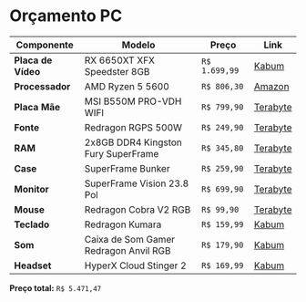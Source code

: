 # Orçamento PC

| Componente | Modelo | Preço | Link |   
|---|---|---|---|
|**Placa de Vídeo** |RX 6650XT XFX Speedster 8GB |`R$ 1.699,99` |[Kabum](https://www.kabum.com.br/produto/576421/placa-de-video-rx-6650xt-xfx-speedster-swft210-amd-radeon-8gb-gddr6-hdmi-3xdp-2-fan-rx-665x8dfdy?srsltid=AfmBOoo_1s6J7QZSQCvAdyMIPC6BTdbaAC_FKLlboL9y-xwBb0dYrypywXc) |
|**Processador** |AMD Ryzen 5 5600 |`R$ 806,30` |[Amazon](https://www.amazon.com.br/PROCESSADOR-AMD-5600-100-100000927BOX-Cer%C3%A2mica/dp/B09VCHR1VH/ref=asc_df_B09VCHR1VH/?tag=googleshopp00-20&linkCode=df0&hvadid=709884378223&hvpos=&hvnetw=g&hvrand=5330310441578680621&hvpone=&hvptwo=&hvqmt=&hvdev=c&hvdvcmdl=&hvlocint=&hvlocphy=20088&hvtargid=pla-1649701389824&mcid=ce71f1a9df883248832e6cfc0f64fa2b&gad_source=1&th=1) |
|**Placa Mãe** |MSI B550M PRO-VDH WIFI|`R$ 799,90` |[Terabyte](https://www.terabyteshop.com.br/produto/22572/placa-mae-msi-b550m-pro-vdh-wifi-chipset-b550-amd-am4-matx-ddr4?gad_source=1&gclid=EAIaIQobChMIx7y6uqy2igMVoGNIAB1IKyDzEAQYByABEgIyf_D_BwE) |
|**Fonte** |Redragon RGPS 500W |`R$ 249,90` |[Terabyte](https://www.terabyteshop.com.br/produto/13094/fonte-redragon-rgps-500w-80-plus-bronze-pfc-ativo-gc-ps001) |
|**RAM** |2x8GB DDR4 Kingston Fury SuperFrame |`R$ 345,80` |[Terabyte](https://www.terabyteshop.com.br/produto/28707/memoria-ddr4-kingston-fury-superframe-rgb-8gb-3200mhz-black-kf432c16bb2a8dp1) |
|**Case** |SuperFrame Bunker |`R$ 259,90` |[Terabyte](https://www.terabyteshop.com.br/produto/24856/gabinete-gamer-superframe-bunker-mid-tower-vidro-temperado-m-atx-black-s-fonte-com-3-fans#av_area) |
|**Monitor** |SuperFrame Vision 23.8 Pol |`R$ 699,90` |[Terabyte](https://www.terabyteshop.com.br/produto/28367/monitor-gamer-superframe-vision-238-pol-full-hd-ips-3ms-180hz-hdr-freesync-hdmidp-sfvfb-23180-fhd-pro) |
|**Mouse** |Redragon Cobra V2 RGB |`R$ 99,90` |[Terabyte](https://www.terabyteshop.com.br/produto/8567/mouse-gamer-redragon-cobra-v2-rgb-12400-dpi-8-botoes-programaveis-black-m711-v2) |
|**Teclado** |Redragon Kumara |`R$ 159,99` |[Kabum](https://www.kabum.com.br/produto/89171/teclado-mecanico-gamer-redragon-kumara-anti-ghosting-led-vermelho-switch-outemu-blue-abnt2-preto-k552-2-pt-blue-?utm_id=21416437422&gad_source=1&gclid=EAIaIQobChMI4-HqlLK2igMV0UFIAB3EFBkYEAQYDCABEgI7_PD_BwE) |
|**Som** |Caixa de Som Gamer Redragon Anvil RGB |`R$ 179,90` |[Kabum](https://www.kabum.com.br/produto/150886/caixa-de-som-gamer-redragon-anvil-rgb-stereo-2-0-5w-usb-p2-led-rgb-gs520) |
|**Headset** |HyperX Cloud Stinger 2 |`R$ 169,99` |[Kabum](https://www.kabum.com.br/produto/461160/headset-gamer-hyperx-cloud-stinger-2-drivers-50mm-p3-preto-519t1aa?utm_id=21437971630&gad_source=1&gclid=EAIaIQobChMIz-_-5LK2igMVoF5IAB3dzjRZEAQYAiABEgL0bfD_BwE) |

**Preço total:** ``R$ 5.471,47``
